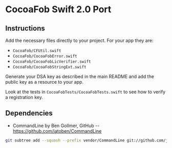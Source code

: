 # CocoaFob Swift 2.0 Port

## Instructions

Add the necessary files directly to your project. For your app they are:

* `CocoaFob/CFUtil.swift`
* `CocoaFob/CocoaFobError.swift`
* `CocoaFob/CocoaFobLicVerifier.swift`
* `CocoaFob/CocoaFobStringExt.swift`

Generate your DSA key as described in the main README and add the public key as a resource to your app.

Look at the tests in `CocoaFobTests/CocoaFobTests.swift` to see how to verify a registration key.

## Dependencies

* CommandLine by Ben Gollmer, GitHub -- https://github.com/jatoben/CommandLine

```bash
git subtree add --squash --prefix vendor/CommandLine git://github.com/jatoben/CommandLine.git master
```
